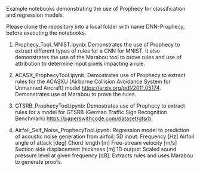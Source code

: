 Example notebooks demonstrating the use of Prophecy for classification and regression models. 

Please clone the repository into a local folder with name DNN-Prophecy, before executing the notebooks.

1. Prophecy_Tool_MNIST.ipynb: Demonstrates the use of Prophecy to extract different types of rules for a CNN for MNIST. It also demonstrates the use of the Marabou tool to prove rules and use of attribution to determine input pixels impacting a rule.

2. ACASX_ProphecyTool.ipynb: Demostrates use of Prophecy to extract rules for the ACASXU (Airborne Collision Avoidance System for Unmanned Aircraft) model https://arxiv.org/pdf/2011.05174. Demonstrates use of Marabou to prove the rules.

3. GTSRB_ProphecyTool.ipynb: Demostrates use of Prophecy to extract rules for a model for GTSRB (German Traffic Sign Recognition Benchmark) https://paperswithcode.com/dataset/gtsrb.

4. Airfoil_Self_Noise_ProphecyTool.ipynb: Regression model to prediction of acoustic noise generation from airfoil: 
5D input:
Frequency [Hz]
Airfoil angle of attack [deg]
Chord length [m]
Free-stream velocity [m/s]
Suction side displacement thickness [m]
1D output:
Scaled sound pressure level at given frequency [dB].
Extracts rules and uses Marabou to generate proofs.

